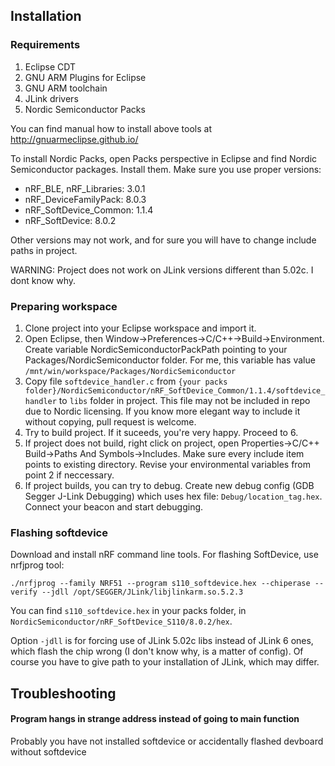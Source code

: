 ## Installation

### Requirements

1. Eclipse CDT 
2. GNU ARM Plugins for Eclipse
2. GNU ARM toolchain
3. JLink drivers
4. Nordic Semiconductor Packs

You can find manual how to install above tools at http://gnuarmeclipse.github.io/

To install Nordic Packs, open Packs perspective in Eclipse and find Nordic Semiconductor packages. Install them. Make sure you use proper versions:

* nRF_BLE, nRF_Libraries: 3.0.1
* nRF_DeviceFamilyPack: 8.0.3
* nRF_SoftDevice_Common: 1.1.4
* nRF_SoftDevice: 8.0.2

Other versions may not work, and for sure you will have to change include paths in project.

WARNING: Project does not work on JLink versions different than 5.02c. I dont know why.

### Preparing workspace
1. Clone project into your Eclipse workspace and import it.
2. Open Eclipse, then Window->Preferences->C/C++->Build->Environment. Create variable NordicSemiconductorPackPath pointing to your Packages/NordicSemiconductor folder. For me, this variable has value `/mnt/win/workspace/Packages/NordicSemiconductor`
3. Copy file `softdevice_handler.c` from `{your packs folder}/NordicSemiconductor/nRF_SoftDevice_Common/1.1.4/softdevice_handler` to `libs` folder in project. This file may not be included in repo due to Nordic licensing. If you know more elegant way to include it without copying, pull request is welcome.
4. Try to build project. If it suceeds, you're very happy. Proceed to 6. 
5. If project does not build, right click on project, open Properties->C/C++ Build->Paths And Symbols->Includes. Make sure every include item points to existing directory. Revise your environmental variables from point 2 if neccessary. 
6. If project builds, you can try to debug. Create new debug config (GDB Segger J-Link Debugging) which uses hex file:  `Debug/location_tag.hex`. Connect your beacon and start debugging.

### Flashing softdevice

Download and install nRF command line tools. For flashing SoftDevice, use nrfjprog tool:

```
./nrfjprog --family NRF51 --program s110_softdevice.hex --chiperase --verify --jdll /opt/SEGGER/JLink/libjlinkarm.so.5.2.3 
```

You can find `s110_softdevice.hex` in your packs folder, in `NordicSemiconductor/nRF_SoftDevice_S110/8.0.2/hex`.

Option `-jdll` is for forcing use of JLink 5.02c libs instead of JLink 6 ones, which flash the chip wrong (I don't know why, is a matter of config). Of course you have to give path to your installation of JLink, which may differ.

## Troubleshooting

#### Program hangs in strange address instead of going to main function

Probably you have not installed softdevice or accidentally flashed devboard without softdevice





